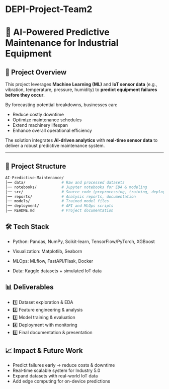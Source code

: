 # DEPI-Project-Team2  
# 🤖 AI-Powered Predictive Maintenance for Industrial Equipment

## 📌 Project Overview
This project leverages **Machine Learning (ML)** and **IoT sensor data** (e.g., vibration, temperature, pressure, humidity) to **predict equipment failures before they occur**.  

By forecasting potential breakdowns, businesses can:
- Reduce costly downtime  
- Optimize maintenance schedules  
- Extend machinery lifespan  
- Enhance overall operational efficiency  

The solution integrates **AI-driven analytics** with **real-time sensor data** to deliver a robust predictive maintenance system.

---

## 📂 Project Structure
```bash
AI-Predictive-Maintenance/
│── data/                # Raw and processed datasets
│── notebooks/           # Jupyter notebooks for EDA & modeling
│── src/                 # Source code (preprocessing, training, deployment)
│── reports/             # Analysis reports, documentation
│── models/              # Trained model files
│── deployment/          # API and MLOps scripts
│── README.md            # Project documentation
```

## 🛠️ Tech Stack

- Python: Pandas, NumPy, Scikit-learn, TensorFlow/PyTorch, XGBoost

- Visualization: Matplotlib, Seaborn

- MLOps: MLflow, FastAPI/Flask, Docker

- Data: Kaggle datasets + simulated IoT data

## 📊 Deliverables

- 1️⃣ Dataset exploration & EDA
- 2️⃣ Feature engineering & analysis
- 3️⃣ Model training & evaluation
- 4️⃣ Deployment with monitoring
- 5️⃣ Final documentation & presentation

## 📈 Impact & Future Work

-  Predict failures early → reduce costs & downtime
-  Real-time scalable system for Industry 5.0
-  Expand datasets with real-world IoT data
-  Add edge computing for on-device predictions

